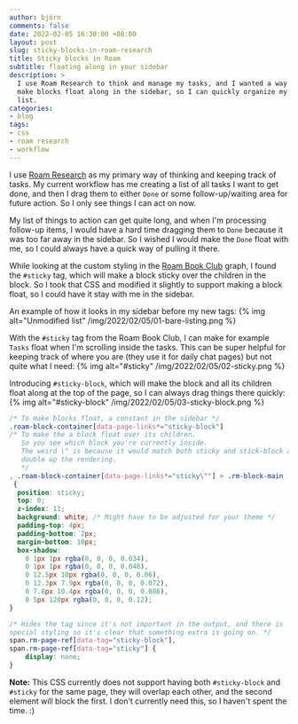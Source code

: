 ```yaml
---
author: björn
comments: false
date: 2022-02-05 16:30:00 +08:00
layout: post
slug: sticky-blocks-in-roam-research
title: Sticky blocks in Roam
subtitle: floating along in your sidebar
description: >
  I use Roam Research to think and manage my tasks, and I wanted a way to
  make blocks float along in the sidebar, so I can quickly organize my task 
  list.
categories:
- blog
tags:
- css
- roam research
- workflow
---
```

I use [Roam Research] as my primary way of thinking and keeping track of
tasks. My current workflow has me creating a list of all tasks I want
to get done, and then I drag them to either `Done` or some follow-up/waiting
area for future action. So I only see things I can act on now.

My list of things to action can get quite long, and when I'm processing
follow-up items, I would have a hard time dragging them to `Done` because it
was too far away in the sidebar. So I wished I would make the `Done` float
with me, so I could always have a quick way of pulling it there.

While looking at the custom styling in the [Roam Book Club] graph, I found
the `#sticky` tag, which will make a block sticky over the children in the
block. So I took that CSS and modified it slightly to support making a
block float, so I could have it stay with me in the sidebar.

An example of how it looks in my sidebar before my new tags:
{% img alt="Unmodified list" /img/2022/02/05/01-bare-listing.png %}

With the `#sticky` tag from the Roam Book Club, I can make for example
`Tasks` float when I'm scrolling inside the tasks. This can be super helpful
for keeping track of where you are (they use it for daily chat pages) but
not quite what I need:
{% img alt="#sticky" /img/2022/02/05/02-sticky.png %}

Introducing `#sticky-block`, which will make the block and all its children
float along at the top of the page, so I can always drag things there quickly:
{% img alt="#sticky-block" /img/2022/02/05/03-sticky-block.png %}

```css
/* To make blocks float, a constant in the sidebar */
.roam-block-container[data-page-links*="sticky-block"]
/* To make the a block float over its children. 
   So you see which block you're currently inside.  
   The weird \" is because it would match both sticky and stick-block and   
   double up the rendering. 
   */
, .roam-block-container[data-page-links*="sticky\""] > .rm-block-main
 {
  position: sticky;
  top: 0;
  z-index: 11;
  background: white; /* Might have to be adjusted for your theme */
  padding-top: 4px;
  padding-bottom: 2px;
  margin-bottom: 10px;
  box-shadow: 
    0 1px 1px rgba(0, 0, 0, 0.034), 
    0 1px 1px rgba(0, 0, 0, 0.048), 
    0 12.5px 10px rgba(0, 0, 0, 0.06), 
    0 12.3px 7.9px rgba(0, 0, 0, 0.072), 
    0 7.8px 10.4px rgba(0, 0, 0, 0.086), 
    0 5px 120px rgba(0, 0, 0, 0.12);
}

/* Hides the tag since it's not important in the output, and there is 
special styling so it's clear that something extra is going on. */
span.rm-page-ref[data-tag="sticky-block"],
span.rm-page-ref[data-tag="sticky"] {
    display: none;
}
```

**Note:** This CSS currently does not support having both `#sticky-block` and 
`#sticky` for the same page, they will overlap each other, and the second 
element will block the first. I don't currently need this, so I haven't spent 
the time. :) 

[Roam Research]: https://roamresearch.com/
[Roam Book Club]: https://twitter.com/RoamBookClub
